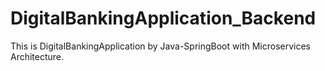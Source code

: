# DigitalBankingApplication_Backend
This is DigitalBankingApplication by Java-SpringBoot with Microservices Architecture.
